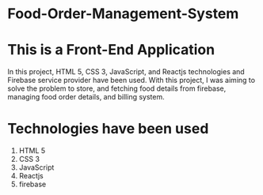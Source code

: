 # Food-Order-Management-System


# This is a Front-End Application

In this project, HTML 5, CSS 3, JavaScript, and Reactjs technologies and Firebase service provider have been used.
With this project, I was aiming to solve the problem to store, and fetching food details from firebase, managing food order details, and  billing system.


# Technologies have been used

1. HTML 5
2. CSS 3
3. JavaScript 
4. Reactjs
5. firebase
